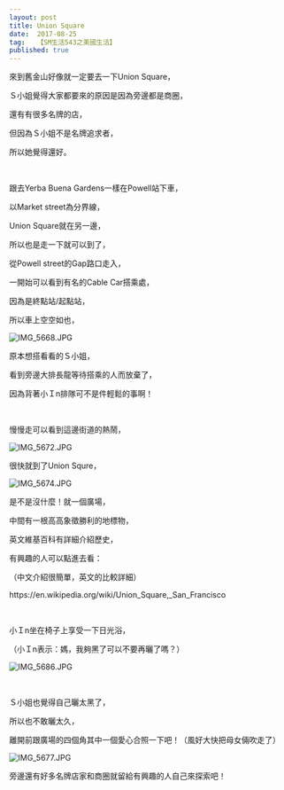 ```yaml
---
layout: post
title: Union Square
date:  2017-08-25
tag:   【SM生活543之美國生活】
published: true 
---
```

<p>來到舊金山好像就一定要去一下Union Square，</p>

<p>Ｓ小姐覺得大家都要來的原因是因為旁邊都是商圈，</p>

<p>還有有很多名牌的店，</p>

<p>但因為Ｓ小姐不是名牌追求者，</p>

<p>所以她覺得還好。</p>

<p>&nbsp;</p>

<p>跟去Yerba Buena Gardens一樣在Powell站下車，</p>

<p>以Market street為分界線，</p>

<p>Union Square就在另一邊，</p>

<p>所以也是走一下就可以到了，</p>

<p>從Powell street的Gap路口走入，</p>

<p>一開始可以看到有名的Cable Car搭乘處，</p>

<p>因為是終點站/起點站，</p>

<p>所以車上空空如也，</p>

<p><img alt="IMG_5668.JPG" src="https://pic.pimg.tw/smlife543/1503557584-3647728305_n.jpg" title="IMG_5668.JPG"></p>

<p>原本想搭看看的Ｓ小姐，</p>

<p>看到旁邊大排長龍等待搭乘的人而放棄了，</p>

<p>因為背著小Ｉn排隊可不是件輕鬆的事啊！</p>

<p>&nbsp;</p>

<p>慢慢走可以看到這邊街道的熱鬧，</p>

<p><img alt="IMG_5672.JPG" src="https://pic.pimg.tw/smlife543/1503557603-3868976772_n.jpg" title="IMG_5672.JPG"></p>

<p>很快就到了Union Squre，</p>

<p><img alt="IMG_5674.JPG" src="https://pic.pimg.tw/smlife543/1503557618-2480034802_n.jpg" title="IMG_5674.JPG"></p>

<p>是不是沒什麼！就一個廣場，</p>

<p>中間有一根高高象徵勝利的地標物，</p>

<p>英文維基百科有詳細介紹歷史，</p>

<p>有興趣的人可以點進去看：</p>

<p>（中文介紹很簡單，英文的比較詳細）</p>

<p>https://en.wikipedia.org/wiki/Union_Square,_San_Francisco</p>

<p>&nbsp;</p>

<p>小Ｉn坐在椅子上享受一下日光浴，</p>

<p>（小Ｉn表示：媽，我夠黑了可以不要再曬了嗎？）</p>

<p><img alt="IMG_5686.JPG" src="https://pic.pimg.tw/smlife543/1503557724-4142726146_n.jpg" title="IMG_5686.JPG"></p>

<p>&nbsp;</p>

<p>Ｓ小姐也覺得自己曬太黑了，</p>

<p>所以也不敢曬太久，</p>

<p>離開前跟廣場的四個角其中一個愛心合照一下吧！（風好大快把母女倆吹走了）</p>

<p><img alt="IMG_5677.JPG" src="https://pic.pimg.tw/smlife543/1503557709-2066635347_n.jpg" title="IMG_5677.JPG"></p>

<p>旁邊還有好多名牌店家和商圈就留給有興趣的人自己來探索吧！</p>

